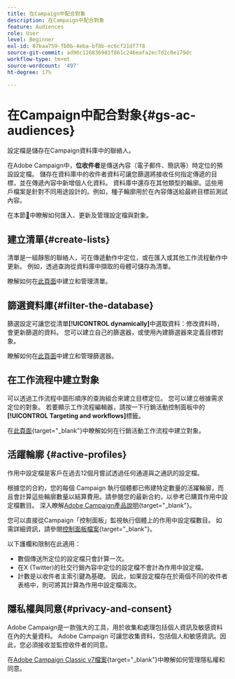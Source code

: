 ```yaml
---
title: 在Campaign中配合對象
description: 在Campaign中配合對象
feature: Audiences
role: User
level: Beginner
exl-id: 07baa759-fb0b-4eba-bf8b-ec6cf21df7f8
source-git-commit: ad96c126836981f861c246eafa2ec7d2c0e179dc
workflow-type: tm+mt
source-wordcount: '497'
ht-degree: 17%

---
```


# 在Campaign中配合對象{#gs-ac-audiences}

設定檔是儲存在Campaign資料庫中的聯絡人。

在Adobe Campaign中，**位收件者**&#x200B;是傳送內容（電子郵件、簡訊等）時定位的預設設定檔。 儲存在資料庫中的收件者資料可讓您篩選將接收任何指定傳遞的目標，並在傳遞內容中新增個人化資料。 資料庫中還存在其他類型的輪廓。這些用戶檔案是針對不同用途設計的。例如，種子輪廓用於在內容傳送給最終目標前測試內容。

在本節[&#128279;](../audiences/gs-audiences.md)中瞭解如何匯入、更新及管理設定檔與對象。

## 建立清單{#create-lists}

清單是一組靜態的聯絡人，可在傳遞動作中定位，或在匯入或其他工作流程動作中更新。 例如，透過查詢從資料庫中擷取的母體可儲存為清單。

瞭解如何在[此頁面](../audiences/create-audiences.md)中建立和管理清單。

## 篩選資料庫{#filter-the-database}

篩選設定可讓您從清單&#x200B;**[!UICONTROL dynamically]**&#x200B;中選取資料：修改資料時，會更新篩選的資料。 您可以建立自己的篩選器，或使用內建篩選器來定義目標對象。

瞭解如何在[此頁面](../audiences/create-filters.md)中建立和管理篩選器。

## 在工作流程中建立對象

可以透過工作流程中圖形順序的查詢組合來建立目標定位。 您可以建立根據需求定位的對象。 若要顯示工作流程編輯器，請按一下行銷活動控制面板中的&#x200B;**[!UICONTROL Targeting and workflows]**&#x200B;標籤。

在[此頁面](https://experienceleague.adobe.com/docs/campaign/automation/campaign-orchestration/marketing-campaign-target.html?lang=zh-Hant){target="_blank"}中瞭解如何在行銷活動工作流程中建立對象。


## 活躍輪廓 {#active-profiles}

作用中設定檔是客戶在過去12個月嘗試透過任何通道與之通訊的設定檔。

根據您的合約，您的每個 Campaign 執行個體都已佈建特定數量的活躍輪廓，而且會計算這些輪廓數量以結算費用。請參閱您的最新合約，以參考已購買作用中設定檔數目。 深入瞭解[Adobe Campaign產品說明](https://helpx.adobe.com/tw/legal/product-descriptions/adobe-campaign-managed-cloud-services.html){target="_blank"}。

您可以直接從Campaign「控制面板」監視執行個體上的作用中設定檔數目。 如需詳細資訊，請參閱[控制面板檔案](https://experienceleague.adobe.com/docs/control-panel/using/performance-monitoring/active-profiles-monitoring.html?lang=zh-Hant){target="_blank"}。


以下護欄和限制在此適用：

* 數個傳送所定位的設定檔只會計算一次。
* 在X (Twitter)的社交行銷內容中定位的設定檔不會計為作用中設定檔。
* 計數是以收件者主索引鍵為基礎。 因此，如果設定檔存在於兩個不同的收件者表格中，則可將其計算為作用中設定檔兩次。

## 隱私權與同意{#privacy-and-consent}

Adobe Campaign是一款強大的工具，用於收集和處理包括個人資訊及敏感資料在內的大量資料。 Adobe Campaign 可讓您收集資料，包括個人和敏感資訊。因此，您必須接收並監控收件者的同意。

在[Adobe Campaign Classic v7檔案](https://experienceleague.adobe.com/docs/campaign-classic/using/getting-started/privacy/privacy-and-recommendations.html?lang=zh-Hant){target="_blank"}中瞭解如何管理隱私權和同意。

